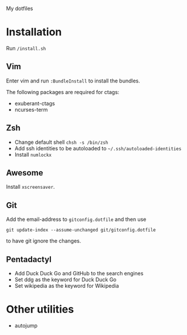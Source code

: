 My dotfiles

# Installation

Run `/install.sh`

## Vim

Enter vim and run `:BundleInstall` to install the bundles.

The following packages are required for ctags:
* exuberant-ctags
* ncurses-term

## Zsh

* Change default shell `chsh -s /bin/zsh`
* Add ssh identities to be autoloaded to `~/.ssh/autoloaded-identities`
* Install `numlockx`

## Awesome

Install `xscreensaver`.

## Git

Add the email-address to `gitconfig.dotfile` and then use

    git update-index --assume-unchanged git/gitconfig.dotfile

to have git ignore the changes.

## Pentadactyl

* Add Duck Duck Go and GitHub to the search engines
* Set ddg as the keyword for Duck Duck Go
* Set wikipedia as the keyword for Wikipedia

# Other utilities

* autojump
